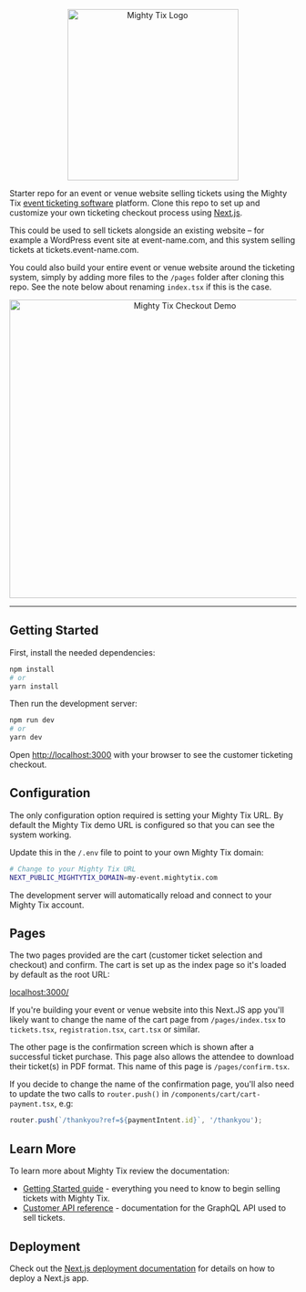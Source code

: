 <p align="center">
  <a href="https://mightytix.com/" target="_blank"><img src="https://mightytix.com/mightytix_full_logo.svg" width="300" alt="Mighty Tix Logo" /></a>
</p>

Starter repo for an event or venue website selling tickets using the Mighty Tix [event ticketing software](https://mightytix.com/) platform. Clone this repo to set up and customize your own ticketing checkout process using [Next.js](https://nextjs.org/).

This could be used to sell tickets alongside an existing website – for example a WordPress event site at event-name.com, and this system selling tickets at tickets.event-name.com.

You could also build your entire event or venue website around the ticketing system, simply by adding more files to the `/pages` folder after cloning this repo. See the note below about renaming `index.tsx` if this is the case.

<p align="center">
  <img src="https://mightytix.com/mightytix-checkout-faster.gif" width="600" height="523" alt="Mighty Tix Checkout Demo" />
</p>

---

## Getting Started

First, install the needed dependencies:

```bash
npm install
# or
yarn install
```

Then run the development server:

```bash
npm run dev
# or
yarn dev
```

Open [http://localhost:3000](http://localhost:3000) with your browser to see the customer ticketing checkout.

## Configuration

The only configuration option required is setting your Mighty Tix URL. By default the Mighty Tix demo URL is configured so that you can see the system working.

Update this in the `/.env` file to point to your own Mighty Tix domain:

```bash
# Change to your Mighty Tix URL
NEXT_PUBLIC_MIGHTYTIX_DOMAIN=my-event.mightytix.com
```

The development server will automatically reload and connect to your Mighty Tix account.

## Pages

The two pages provided are the cart (customer ticket selection and checkout) and confirm. The cart is set up as the index page so it's loaded by default as the root URL:

[localhost:3000/](http://localhost:3000/)

If you're building your event or venue website into this Next.JS app you'll likely want to change the name of the cart page from `/pages/index.tsx` to `tickets.tsx`, `registration.tsx`, `cart.tsx` or similar.

The other page is the confirmation screen which is shown after a successful ticket purchase. This page also allows the attendee to download their ticket(s) in PDF format. This name of this page is `/pages/confirm.tsx`.

If you decide to change the name of the confirmation page, you'll also need to update the two calls to `router.push()` in `/components/cart/cart-payment.tsx`, e.g:

```typescript
router.push(`/thankyou?ref=${paymentIntent.id}`, '/thankyou');
```

## Learn More

To learn more about Mighty Tix review the documentation:

- [Getting Started guide](https://mightytix.com/docs/getting-started) - everything you need to know to begin selling tickets with Mighty Tix.
- [Customer API reference](https://mightytix.com/docs/customer-api) - documentation for the GraphQL API used to sell tickets.

## Deployment

Check out the [Next.js deployment documentation](https://nextjs.org/docs/deployment) for details on how to deploy a Next.js app.
